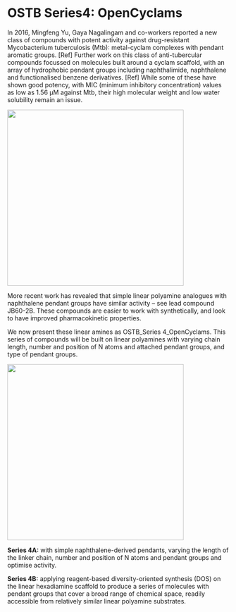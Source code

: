 # OSTB Series4: OpenCyclams

In 2016, Mingfeng Yu, Gaya Nagalingam and co-workers reported a new class of compounds with potent activity against drug-resistant Mycobacterium tuberculosis (Mtb): metal-cyclam complexes with pendant aromatic groups. [Ref] Further work on this class of anti-tubercular compounds focussed on molecules built around a cyclam scaffold, with an array of hydrophobic pendant groups including naphthalimide, naphthalene and functionalised benzene derivatives. [Ref] While some of these have shown good potency, with MIC (minimum inhibitory concentration) values as low as 1.56 µM against Mtb, their high molecular weight and low water solubility remain an issue. 

<img width="400" src="https://user-images.githubusercontent.com/78768991/118576355-b18d3e80-b7cb-11eb-8b55-6bc1502e5a84.jpg">

More recent work has revealed that simple linear polyamine analogues with naphthalene pendant groups have similar activity – see lead compound JB60-2B. These compounds are easier to work with synthetically, and look to have improved pharmacokinetic properties. 

We now present these linear amines as OSTB_Series 4_OpenCyclams. This series of compounds will be built on linear polyamines with varying chain length, number and position of N atoms and attached pendant groups, and type of pendant groups. 

<img width="400" src="https://user-images.githubusercontent.com/78768991/118576319-a2a68c00-b7cb-11eb-92a4-b8657c0df1f6.png">

**Series 4A:** with simple naphthalene-derived pendants, varying the length of the linker chain, number and position of N atoms and pendant groups and optimise activity.

**Series 4B:**  applying reagent-based diversity-oriented synthesis (DOS) on the linear hexadiamine scaffold to produce a series of molecules with pendant groups that cover a broad range of chemical space, readily accessible from relatively similar linear polyamine substrates.

